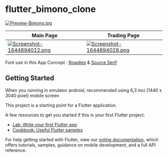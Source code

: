 # flutter_bimono_clone

[![Preview-Bimono.jpg](https://i.postimg.cc/QNYN5h7P/Preview-Bimono.jpg)](https://postimg.cc/9zTjH3Jt)

| Main Page     | Trading Page      |  
| ------------- | -------------    | 
| [![Screenshot-1644894012.png](https://i.postimg.cc/jd5R7y6V/Screenshot-1644894012.png)](https://postimg.cc/NL3hh9Pb) |  [![Screenshot-1644894028.png](https://i.postimg.cc/R0cmBdmt/Screenshot-1644894028.png)](https://postimg.cc/NyfS815G) |

Font use in this App Concept : [Rowdies](https://fonts.google.com/specimen/Rowdies?preview.size=38&query=rowdies) & [Source Serif](https://fonts.google.com/specimen/Source+Serif+Pro?preview.size=38&query=source+serif)

## Getting Started

When you running in emulator android, recommended using 6,3 inci (1440 x 3040 pixel) mobile screen

This project is a starting point for a Flutter application.

A few resources to get you started if this is your first Flutter project:

- [Lab: Write your first Flutter app](https://flutter.dev/docs/get-started/codelab)
- [Cookbook: Useful Flutter samples](https://flutter.dev/docs/cookbook)

For help getting started with Flutter, view our
[online documentation](https://flutter.dev/docs), which offers tutorials,
samples, guidance on mobile development, and a full API reference.
